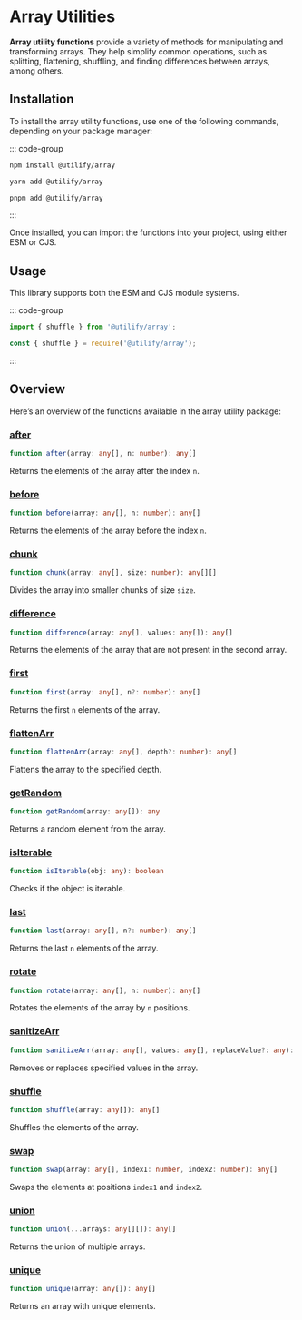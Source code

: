 # Array Utilities <Badge type="tip" text="1.0.3" />

**Array utility functions** provide a variety of methods for manipulating and transforming arrays. They help simplify common operations, such as splitting, flattening, shuffling, and finding differences between arrays, among others.

## Installation

To install the array utility functions, use one of the following commands, depending on your package manager:

::: code-group
```bash [npm]
npm install @utilify/array
```

```bash [yarn]
yarn add @utilify/array
```

```bash [pnpm]
pnpm add @utilify/array
```
:::

Once installed, you can import the functions into your project, using either ESM or CJS.

## Usage

This library supports both the ESM and CJS module systems.

::: code-group

```typescript [esm]
import { shuffle } from '@utilify/array'; 
```

```javascript [cjs]
const { shuffle } = require('@utilify/array');  
```
:::

## Overview

Here’s an overview of the functions available in the array utility package:

### [after](./after.md)  
```typescript  
function after(array: any[], n: number): any[]  
```  
Returns the elements of the array after the index `n`.  

### [before](./before.md)  
```typescript  
function before(array: any[], n: number): any[]  
```  
Returns the elements of the array before the index `n`.  

### [chunk](./chunk.md)  
```typescript  
function chunk(array: any[], size: number): any[][]  
```  
Divides the array into smaller chunks of size `size`.  

### [difference](./difference.md)  
```typescript  
function difference(array: any[], values: any[]): any[]  
```  
Returns the elements of the array that are not present in the second array.  

### [first](./first.md)  
```typescript  
function first(array: any[], n?: number): any[]  
```  
Returns the first `n` elements of the array.  

### [flattenArr](./flattenArr.md)  
```typescript  
function flattenArr(array: any[], depth?: number): any[]  
```  
Flattens the array to the specified depth.  

### [getRandom](./getRandom.md)  
```typescript  
function getRandom(array: any[]): any  
```  
Returns a random element from the array.  

### [isIterable](./isIterable.md)  
```typescript  
function isIterable(obj: any): boolean  
```  
Checks if the object is iterable.  

### [last](./last.md)  
```typescript  
function last(array: any[], n?: number): any[]  
```  
Returns the last `n` elements of the array.  

### [rotate](./rotate.md)  
```typescript  
function rotate(array: any[], n: number): any[]  
```  
Rotates the elements of the array by `n` positions.  

### [sanitizeArr](./sanitizeArr.md)  
```typescript  
function sanitizeArr(array: any[], values: any[], replaceValue?: any): any[]  
```  
Removes or replaces specified values in the array.  

### [shuffle](./shuffle.md)  
```typescript  
function shuffle(array: any[]): any[]  
```  
Shuffles the elements of the array.  

### [swap](./swap.md)  
```typescript  
function swap(array: any[], index1: number, index2: number): any[]  
```  
Swaps the elements at positions `index1` and `index2`.  

### [union](./union.md)  
```typescript  
function union(...arrays: any[][]): any[]  
```  
Returns the union of multiple arrays.  

### [unique](./unique.md)  
```typescript  
function unique(array: any[]): any[]  
```  
Returns an array with unique elements.